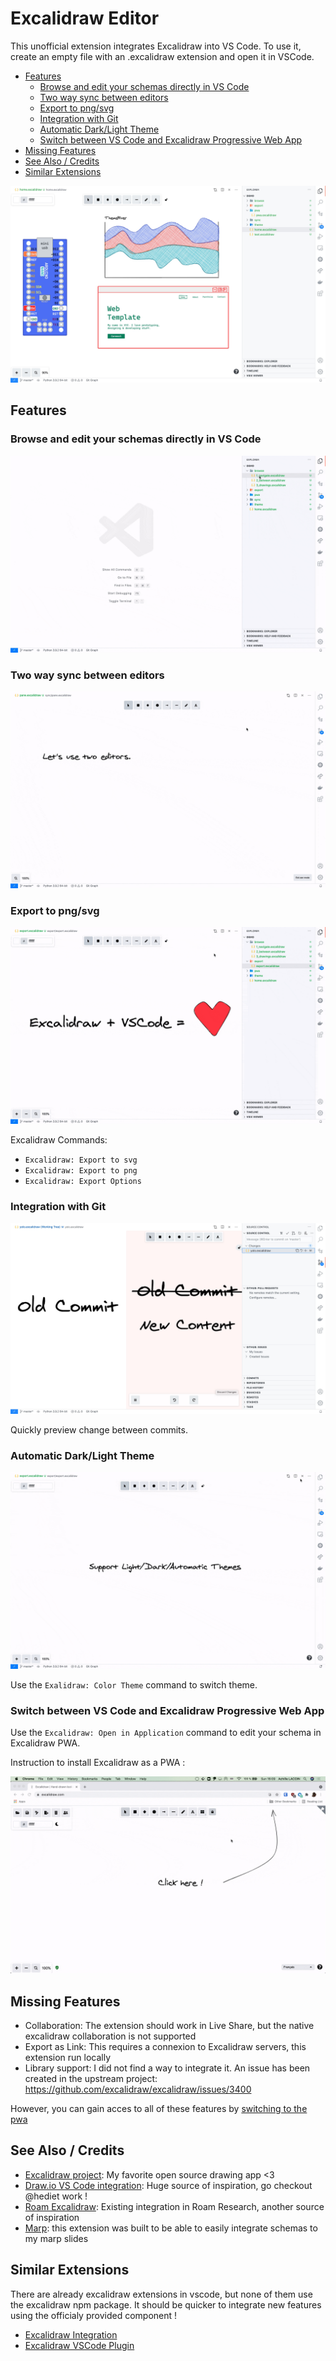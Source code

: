 # Excalidraw Editor

This unofficial extension integrates Excalidraw into VS Code.
To use it, create an empty file with an .excalidraw extension and open it in VSCode.

- [Features](#features)
	- [Browse and edit your schemas directly in VS Code](#browse-and-edit-your-schemas-directly-in-vs-code)
	- [Two way sync between editors](#two-way-sync-between-editors)
	- [Export to png/svg](#export-to-pngsvg)
	- [Integration with Git](#integration-with-git)
	- [Automatic Dark/Light Theme](#automatic-darklight-theme)
	- [Switch between VS Code and Excalidraw Progressive Web App](#switch-between-vs-code-and-excalidraw-progressive-web-app)
- [Missing Features](#missing-features)
- [See Also / Credits](#see-also--credits)
- [Similar Extensions](#similar-extensions)

![](doc/home.jpg)

## Features

### Browse and edit your schemas directly in VS Code

![](doc/browse.gif)

### Two way sync between editors

![](doc/sync.gif)

### Export to png/svg

![](doc/export.gif)

Excalidraw Commands:
- `Excalidraw: Export to svg`
- `Excalidraw: Export to png`
- `Excalidraw: Export Options`

### Integration with Git

![](doc/scm.jpg)

Quickly preview change between commits.

### Automatic Dark/Light Theme

![](doc/theme.gif)

Use the `Exalidraw: Color Theme` command to switch theme.

### Switch between VS Code and Excalidraw Progressive Web App

Use the `Excalidraw: Open in Application` command to edit your schema in Excalidraw PWA.

Instruction to install Excalidraw as a PWA :

![](doc/pwa.gif)

## Missing Features

- Collaboration: The extension should work in Live Share, but the native excalidraw collaboration is not supported
- Export as Link: This requires a connexion to Excalidraw servers, this extension run locally
- Library support: I did not find a way to integrate it.
  An issue has been created in the upstream project: https://github.com/excalidraw/excalidraw/issues/3400

However, you can gain acces to all of these features by [switching to the pwa](#switch-between-vs-code-and-excalidraw-pwa)

## See Also / Credits

- [Excalidraw project](https://github.com/excalidraw/excalidraw): My favorite open source drawing app <3
- [Draw.io VS Code integration](https://marketplace.visualstudio.com/items?itemName=hediet.vscode-drawio): Huge source of inspiration, go checkout @hediet work !
- [Roam Excalidraw](https://roam-excalidraw.com/): Existing integration in Roam Research, another source of inspiration
- [Marp](https://marketplace.visualstudio.com/items?itemName=marp-team.marp-vscode): this extension was built to be able to easily integrate schemas to my marp slides

## Similar Extensions

There are already excalidraw extensions in vscode, but none of them use the excalidraw npm package.
It should be quicker to integrate new features using the officialy provided component !

- [Excalidraw Integration](https://marketplace.visualstudio.com/items?itemName=brijeshb42.vscode-excalidraw)
- [Excalidraw VSCode Plugin](https://marketplace.visualstudio.com/items?itemName=jkchao.vscode-excalidraw-plugin)
